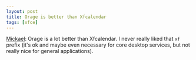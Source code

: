 ```yaml
---
layout: post
title: Orage is better than Xfcalendar
tags: [xfce]
---
```


<a href="http://www.xfce.org/~korbinus/index.php#id-200507051">Mickael</a>: Orage is a lot better than Xfcalendar. I never really liked that <code>xf</code> prefix (it's ok and maybe even necessary for core desktop services, but not really nice for general applications).

